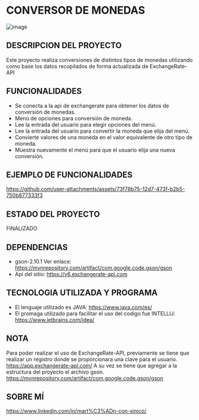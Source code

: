 # **CONVERSOR DE MONEDAS**
![image](https://github.com/user-attachments/assets/d709c428-c24f-4709-92b9-0017974ad578)
## DESCRIPCION DEL PROYECTO
Este proyecto realiza conversiones de distintos tipos de monedas utilizando como base los datos recopilados de forma actualizada de ExchangeRate-API
## FUNCIONALIDADES
+ Se conecta a la api de exchangerate para obtener los datos de conversión de monedas.
+ Menú de opciones para conversión de moneda.
+ Lee la entrada del usuario para elegir opciones del menú.
+ Lee la entrada del usuario para convertir la moneda que elija del menú.
+ Convierte valores de una moneda en el valor equivalente de otro tipo de moneda.
+ Muestra nuevamente el menú para que el usuario elija una nueva conversión.
## EJEMPLO DE FUNCIONALIDADES
https://github.com/user-attachments/assets/73f78b75-12d7-473f-b2b5-750b877333f3
## ESTADO DEL PROYECTO
FINALIZADO
## DEPENDENCIAS
+ gson-2.10.1 Ver enlace: https://mvnrepository.com/artifact/com.google.code.gson/gson
+ Api del sitio: https://v6.exchangerate-api.com
## TECNOLOGIA UTILIZADA Y PROGRAMA 
+ El lenguaje utilizado es JAVA: https://www.java.com/es/
+ El promaga utilizado para facilitar el uso del codigo fue INTELLIJ: https://www.jetbrains.com/idea/
## NOTA
Para poder realizar el uso de ExchangeRate-API, previamente se tiene que realizar un registro donde se proporcionara una clave para el usuario.
https://app.exchangerate-api.com/
A su vez se tiene que agregar a la estructura del proyecto el archivo gson.
https://mvnrepository.com/artifact/com.google.code.gson/gson

## SOBRE MÍ
https://www.linkedin.com/in/mart%C3%ADn-con-xinico/

